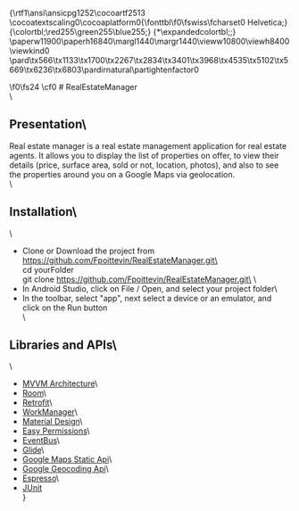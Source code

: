 {\rtf1\ansi\ansicpg1252\cocoartf2513
\cocoatextscaling0\cocoaplatform0{\fonttbl\f0\fswiss\fcharset0 Helvetica;}
{\colortbl;\red255\green255\blue255;}
{\*\expandedcolortbl;;}
\paperw11900\paperh16840\margl1440\margr1440\vieww10800\viewh8400\viewkind0
\pard\tx566\tx1133\tx1700\tx2267\tx2834\tx3401\tx3968\tx4535\tx5102\tx5669\tx6236\tx6803\pardirnatural\partightenfactor0

\f0\fs24 \cf0 # RealEstateManager\
\
## Presentation\
Real estate manager is a real estate management application for real estate agents. It allows you to display the list of properties on offer, to view their details (price, surface area, sold or not, location, photos), and also to see the properties around you on a Google Maps via geolocation.\
\
## Installation\
\
* Clone or Download the project from https://github.com/Fpoittevin/RealEstateManager.git\
\
		cd yourFolder\
		git clone https://github.com/Fpoittevin/RealEstateManager.git\
\
* In Android Studio, click on File / Open, and select your project folder\
* In the toolbar, select "app", next select a device or an emulator, and click on the Run button\
\
## Libraries and APIs\
\
 * [MVVM Architecture](https://developer.android.com/jetpack/guide)\
 * [Room](https://developer.android.com/jetpack/androidx/releases/room)\
 * [Retrofit](https://square.github.io/retrofit/)\
 * [WorkManager](https://developer.android.com/topic/libraries/architecture/workmanager?gclid=CjwKCAiAkJKCBhAyEiwAKQBCkqDaq7gr4U71eCOH5MIGXnx9aLmjHiy_4_lY9n9vzetpGIb3iGEiexoC42sQAvD_BwE&gclsrc=aw.ds)\
 * [Material Design](https://material.io/)\
 * [Easy Permissions](https://github.com/googlesamples/easypermissions)\
 * [EventBus](https://github.com/greenrobot/EventBus)\
 * [Glide](https://github.com/bumptech/glide)\
 * [Google Maps Static Api](https://developers.google.com/maps/documentation/maps-static/overview)\
 * [Google Geocoding Api](https://developers.google.com/maps/documentation/geocoding/overview)\
 * [Espresso](https://developer.android.com/training/testing/espresso/)\
 * [JUnit](https://junit.org/junit5/)\
}